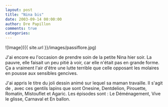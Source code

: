 ```yaml
---
layout: post
title: "Nina bis"
date: 2003-09-14 00:00:00
author: Dre Papillon
comments: true
categories: 
---
```



![Image]({{ site.url }}/images/passiflore.jpg)

J'ai encore eu l'occasion de prendre soin de la petite Nina hier soir.  La pauvre, elle faisait un peu pitié à voir, car elle n'était pas en grande forme.  Ça a vraiment l'air d'être une lutte terrible que celle opposant les molaires en pousse aux sensibles gencives.

J'ai appris le titre du joli dessin animé sur lequel sa maman travaille.  Il s'agit de , avec ces gentils lapins que sont Onesine, Dentdelion, Pirouette, Romatin, Mistouflet et Agaric.  Les épisodes sont : Le Déménagement, Vive le glisse, Carnaval et En ballon.
